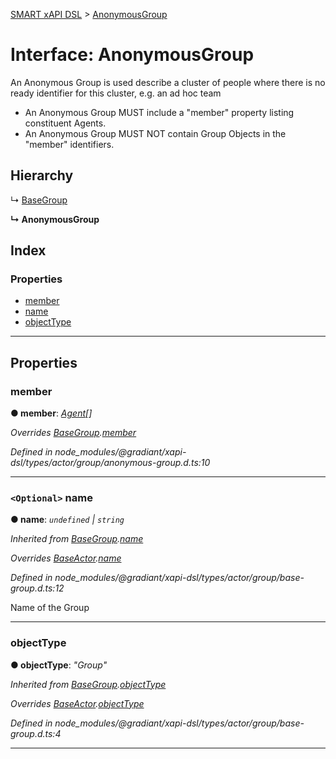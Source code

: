 [SMART xAPI DSL](../README.md) > [AnonymousGroup](../interfaces/anonymousgroup.md)

# Interface: AnonymousGroup

An Anonymous Group is used describe a cluster of people where there is no ready identifier for this cluster, e.g. an ad hoc team

*   An Anonymous Group MUST include a "member" property listing constituent Agents.
*   An Anonymous Group MUST NOT contain Group Objects in the "member" identifiers.

## Hierarchy

↳  [BaseGroup](basegroup.md)

**↳ AnonymousGroup**

## Index

### Properties

* [member](anonymousgroup.md#member)
* [name](anonymousgroup.md#name)
* [objectType](anonymousgroup.md#objecttype)

---

## Properties

<a id="member"></a>

###  member

**● member**: *[Agent](../#agent)[]*

*Overrides [BaseGroup](basegroup.md).[member](basegroup.md#member)*

*Defined in node_modules/@gradiant/xapi-dsl/types/actor/group/anonymous-group.d.ts:10*

___
<a id="name"></a>

### `<Optional>` name

**● name**: *`undefined` \| `string`*

*Inherited from [BaseGroup](basegroup.md).[name](basegroup.md#name)*

*Overrides [BaseActor](baseactor.md).[name](baseactor.md#name)*

*Defined in node_modules/@gradiant/xapi-dsl/types/actor/group/base-group.d.ts:12*

Name of the Group

___
<a id="objecttype"></a>

###  objectType

**● objectType**: *"Group"*

*Inherited from [BaseGroup](basegroup.md).[objectType](basegroup.md#objecttype)*

*Overrides [BaseActor](baseactor.md).[objectType](baseactor.md#objecttype)*

*Defined in node_modules/@gradiant/xapi-dsl/types/actor/group/base-group.d.ts:4*

___

